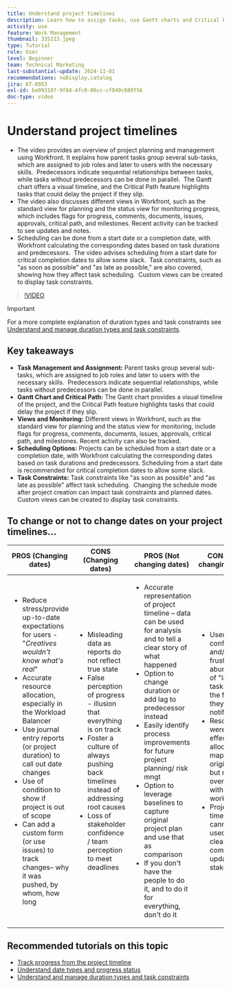 ```yaml
---
title: Understand project timelines
description: Learn how to assign tasks, use Gantt charts and Critical Path features, monitor projects via views, schedule tasks efficiently, and apply constraints for optimal project planning.
activity: use
feature: Work Management
thumbnail: 335213.jpeg
type: Tutorial
role: User
level: Beginner
team: Technical Marketing
last-substantial-update: 2024-11-01
recommendations: noDisplay,catalog
jira: KT-8953
exl-id: ba993197-9f84-4fc0-86cc-cf849c889f56
doc-type: video
---
```

# Understand project timelines

* The video provides an overview of project planning and management using Workfront. It explains how parent tasks group several sub-tasks, which are assigned to job roles and later to users with the necessary skills. ​ Predecessors indicate sequential relationships between tasks, while tasks without predecessors can be done in parallel. ​ The Gantt chart offers a visual timeline, and the Critical Path feature highlights tasks that could delay the project if they slip. ​
* The video also discusses different views in Workfront, such as the standard view for planning and the status view for monitoring progress, which includes flags for progress, comments, documents, issues, approvals, critical path, and milestones. Recent activity can be tracked to see updates and notes. ​
* Scheduling can be done from a start date or a completion date, with Workfront calculating the corresponding dates based on task durations and predecessors. ​ The video advises scheduling from a start date for critical completion dates to allow some slack. ​ Task constraints, such as "as soon as possible" and "as late as possible," are also covered, showing how they affect task scheduling. ​ Custom views can be created to display task constraints. ​

>[!VIDEO](https://video.tv.adobe.com/v/335213/?quality=12&learn=on&enablevpops)

>[!IMPORTANT]
>
>For a more complete explanation of duration types and task constraints see [Understand and manage duration types and task constraints](/help/manage-work/intermediate-projects/understand-and-manage-duration-types-and-task-constraints.md).

## Key takeaways

* **Task Management and Assignment:** Parent tasks group several sub-tasks, which are assigned to job roles and later to users with the necessary skills. ​ Predecessors indicate sequential relationships, while tasks without predecessors can be done in parallel. ​
* **Gantt Chart and Critical Path:** The Gantt chart provides a visual timeline of the project, and the Critical Path feature highlights tasks that could delay the project if they slip. ​
* **Views and Monitoring:** Different views in Workfront, such as the standard view for planning and the status view for monitoring, include flags for progress, comments, documents, issues, approvals, critical path, and milestones. Recent activity can also be tracked. ​
* **Scheduling Options:** Projects can be scheduled from a start date or a completion date, with Workfront calculating the corresponding dates based on task durations and predecessors. ​ Scheduling from a start date is recommended for critical completion dates to allow some slack. ​
* **Task Constraints:** Task constraints like "as soon as possible" and "as late as possible" affect task scheduling. ​ Changing the schedule mode after project creation can impact task constraints and planned dates. ​ Custom views can be created to display task constraints. ​


## To change or not to change dates on your ​project timelines...

| PROS (Changing dates) | CONS (Changing dates) | PROS (Not changing dates) | CONS (Not changing dates) |
|---------------------------|---------------------------|---------------------------|---------------------------|
|<ul><li>Reduce stress/provide up-to-date expectations for users - "_Creatives wouldn't know what's real_"</li><li>Accurate resource allocation, especially in the Workload Balancer</li><li>Use journal entry reports (or project duration) to call out date changes</li><li>Use of condition to show if project is out of scope</li><li>Can add a custom form (or use issues) to track changes– why it was pushed, by whom, how long</li></ul>|<ul></li><li>Misleading data as reports do not reflect true state</li><li>False perception of progress - illusion that everything is on track​</li><li>Foster a culture of always pushing back timelines instead of addressing root causes​</li><li>Loss of stakeholder confidence / team perception to meet deadlines </li></ul>|<ul></li><li>Accurate representation of project timeline – data can be used for analysis and to tell a clear story of what happened</li><li>Option to change duration or add lag to predecessor instead</li><li>Easily identify process improvements for future project planning/ risk mngt​</li><li>Option to leverage baselines to capture original project plan and use that as comparison</li><li>If you don't have the people to do it, and to do it for everything, don't do it​</li></ul>|<ul></li><li>User confusion and/or frustration - abundance of "late" tasks despite the fact that they just got notified</li><li>Resources were effectively allocated to map to the original plan, but now are overloaded with delayed work</li><li>Project timeline cannot be used to clearly communicate updates to stakeholders</li></ul>|


## Recommended tutorials on this topic

* [Track progress from the project timeline](/help/manage-work/project-timelines/track-work-progress-from-the-project-timeline.md)
* [Understand date types and progress status](/help/manage-work/project-timelines/understand-task-dates-and-progress-status.md)
* [Understand and manage duration types and task constraints](/help/manage-work/intermediate-projects/understand-and-manage-duration-types-and-task-constraints.md)

